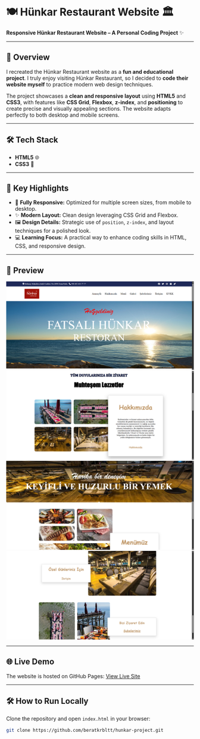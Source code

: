 # 🍽️ **Hünkar Restaurant Website** 🏛️

**Responsive Hünkar Restaurant Website – A Personal Coding Project** ✨

---

## 🚀 **Overview**
I recreated the Hünkar Restaurant website as a **fun and educational project**. I truly enjoy visiting Hünkar Restaurant, so I decided to **code their website myself** to practice modern web design techniques.  

The project showcases a **clean and responsive layout** using **HTML5** and **CSS3**, with features like **CSS Grid**, **Flexbox**, **z-index**, and **positioning** to create precise and visually appealing sections. The website adapts perfectly to both desktop and mobile screens.

---

## 🛠️ **Tech Stack**
- **HTML5** 🌐  
- **CSS3** 🎨  

---

## 📑 **Key Highlights**
- 📱 **Fully Responsive:** Optimized for multiple screen sizes, from mobile to desktop.  
- ✨ **Modern Layout:** Clean design leveraging CSS Grid and Flexbox.  
- 🖼️ **Design Details:** Strategic use of `position`, `z-index`, and layout techniques for a polished look.  
- 💻 **Learning Focus:** A practical way to enhance coding skills in HTML, CSS, and responsive design.  

---

## 🎥 **Preview**
![1](1.png)  
![2](2.png)
![3](3.png)
![4](4.png)

---

## 🌐 **Live Demo**
The website is hosted on GitHub Pages: [View Live Site](https://beratkrbltt.github.io/Hunkar_Restaurant/)  

---

## 🛠️ **How to Run Locally**
Clone the repository and open `index.html` in your browser:

```bash
git clone https://github.com/beratkrbltt/hunkar-project.git
